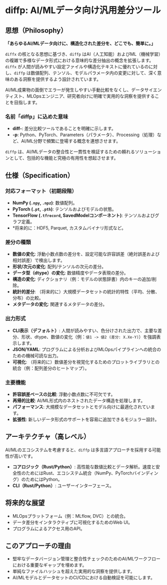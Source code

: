 # diffp: AI/MLデータ向け汎用差分ツール

## 思想（Philosophy）

**「あらゆるAI/MLデータ向けに、構造化された差分を、どこでも、簡単に。」**

`diffx` の核となる思想に基づき、`diffp` はAI（人工知能）およびML（機械学習）の複雑で多様なデータ形式における意味的な差分抽出の概念を拡張します。`diffx` が人間が読みやすい設定ファイルや構造化テキストに優れているのに対し、`diffp` は数値配列、テンソル、モデルパラメータ内の変更に対して、深く意味のある洞察を提供するよう設計されています。

AI/ML成果物の面倒でエラーが発生しやすい手動比較をなくし、データサイエンティスト、MLOpsエンジニア、研究者向けに明確で実用的な洞察を提供することを目指します。

### 名前「diffp」に込めた意味

*   **diff-**: 差分比較ツールであることを明確に示します。
*   **-p**: Python、PyTorch、Parameters（パラメータ）、Processing（処理）など、AI/ML分野で頻繁に登場する概念を連想させます。

`diffp` は、AI/MLデータの整合性と一貫性を検証するための頼れるソリューションとして、包括的な機能と究極の有用性を想起させます。

## 仕様（Specification）

### 対応フォーマット（初期段階）
- **NumPy (`.npy`, `.npz`)**: 数値配列。
- **PyTorch (`.pt`, `.pth`)**: テンソルおよびモデルの状態。
- **TensorFlow (`.tfrecord`, SavedModelコンポーネント)**: テンソルおよびグラフ定義。
- *将来的に：HDF5, Parquet, カスタムバイナリ形式など。

### 差分の種類
- **数値の変化**: 浮動小数点数の差分を、設定可能な許容誤差（絶対誤差および相対誤差）で検出します。
- **形状/次元の変化**: 配列/テンソルの次元の差分。
- **データ型（dtype）の変化**: 数値精度やデータ表現の差分。
- **構造の変化**: ディクショナリ（例：モデルの状態辞書）内のキーの追加/削除。
- **統計的差分**: （将来的に）大規模データセットの統計的特性（平均、分散、分布）の比較。
- **メタデータの変化**: 関連するメタデータの差分。

### 出力形式
- **CLI表示（デフォルト）**: 人間が読みやすい、色分けされた出力で、主要な差分、形状、dtype、数値の変化（例：`値1 -> 値2 (差分: X.Xe-Y)`）を強調表示します。
- **JSON/YAML**: プログラムによる分析およびMLOpsパイプラインへの統合のための機械可読な出力。
- **可視化**: （将来的に）数値差分を視覚化するためのプロットライブラリとの統合（例：配列差分のヒートマップ）。

### 主要機能
- **許容誤差ベースの比較**: 浮動小数点数に不可欠です。
- **再帰的比較**: AI/ML形式内のネストされたデータ構造を処理します。
- **パフォーマンス**: 大規模なデータセットとモデル向けに最適化されています。
- **拡張性**: 新しいデータ形式のサポートを容易に追加できるモジュラー設計。

## アーキテクチャ（高レベル）

AI/MLのエコシステムを考慮すると、`diffp` は多言語アプローチを採用する可能性が高いです。

- **コアロジック（Rust/Python）**: 高性能な数値比較とデータ解析。速度と安全性のためにはRust、エコシステム統合（NumPy、PyTorchバインディング）のためにはPython。
- **CLI（Rust/Python）**: ユーザーインターフェース。

## 将来的な展望
- MLOpsプラットフォーム（例：MLflow, DVC）との統合。
- データ差分をインタラクティブに可視化するためのWeb UI。
- プログラムによるアクセス用のAPI。

## このアプローチの理由
- 堅牢なデータバージョン管理と整合性チェックのためのAI/MLワークフローにおける重要なギャップを埋めます。
- 単純なファイルハッシュを超えた実用的な洞察を提供します。
- AI/MLモデルとデータセットのCI/CDにおける自動検証を可能にします。